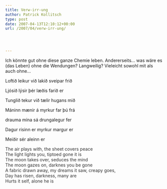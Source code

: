 ```yaml
---
title: Verw-irr-ung
author: Patrick Kollitsch
type: post
date: 2007-04-13T12:10:12+00:00
url: /2007/04/verw-irr-ung/




---
```

Ich k&ouml;nnte gut ohne diese ganze Chemie leben. Andererseits... was w&auml;re es (das Leben) ohne die Wendungen? Langweilig? Vieleicht sowohl mit als auch ohne... 

Loftið leikur við lakið sveipar frið
  
Ljósið lýsir þér læðis farið er
  
Tunglið tekur við tælir hugans mið
  
Máninn mænir á myrkur far þú frá
  
drauma mína sá drungalegur fer
  
Dagur risinn er myrkur margur er
  
Meiðir sér aleinn er 

<span style="color:#333;">The air plays with, the sheet covers peace<br /> The light lights you, tiptoed gone it is<br /> The moon takes over, seduces the mind<br /> The moon gazes on, darknes you be gone<br /> A fabric drawn away, my dreams it saw, creapy goes,<br /> Day has risen, darkness, many are<br /> Hurts it self, alone he is</span>